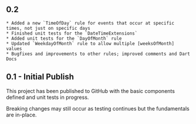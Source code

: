 ## 0.2
    * Added a new `TimeOfDay` rule for events that occur at specific times, not just on specific days
    * Finished unit tests for the `DateTimeExtensions`
    * Added unit tests for the `DayOfMonth` rule
    * Updated `WeekdayOfMonth` rule to allow multiple [weeksOfMonth] values
    * Bugfixes and improvements to other rules; improved comments and Dart Docs

## 0.1 - Initial Publish

This project has been published to GitHub with the basic components defined and unit tests in progress. 

Breaking changes may still occur as testing continues but the fundamentals are in-place.